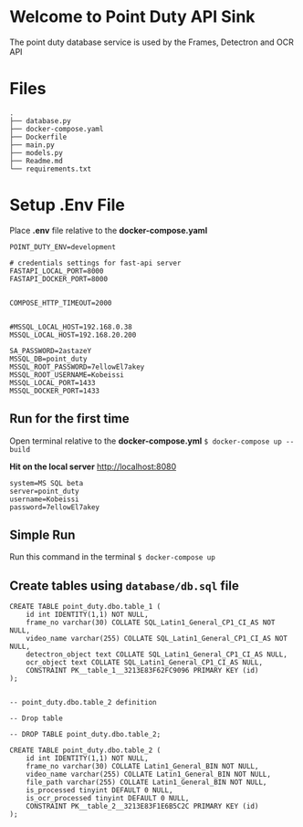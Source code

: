 ﻿# Welcome to Point Duty API Sink

The point duty database service is used by the Frames, Detectron and OCR API

# Files
    .
    ├── database.py
    ├── docker-compose.yaml
    ├── Dockerfile
    ├── main.py
    ├── models.py
    ├── Readme.md
    └── requirements.txt

# Setup .Env File

Place **.env** file relative to the **docker-compose.yaml**

    POINT_DUTY_ENV=development

    # credentials settings for fast-api server
    FASTAPI_LOCAL_PORT=8000
    FASTAPI_DOCKER_PORT=8000


    COMPOSE_HTTP_TIMEOUT=2000


    #MSSQL_LOCAL_HOST=192.168.0.38
    MSSQL_LOCAL_HOST=192.168.20.200

    SA_PASSWORD=2astazeY
    MSSQL_DB=point_duty
    MSSQL_ROOT_PASSWORD=7ellowEl7akey
    MSSQL_ROOT_USERNAME=Kobeissi
    MSSQL_LOCAL_PORT=1433
    MSSQL_DOCKER_PORT=1433


## Run for the first time
Open terminal relative to the **docker-compose.yml**
`$ docker-compose up --build`

**Hit on the local server**
[http://localhost:8080](http://localhost:8080)

    system=MS SQL beta
    server=point_duty
    username=Kobeissi
    password=7ellowEl7akey

## Simple Run
Run this command in the terminal
`$ docker-compose up`

## Create tables using `database/db.sql` file

    CREATE TABLE point_duty.dbo.table_1 (
        id int IDENTITY(1,1) NOT NULL,
        frame_no varchar(30) COLLATE SQL_Latin1_General_CP1_CI_AS NOT NULL,
        video_name varchar(255) COLLATE SQL_Latin1_General_CP1_CI_AS NOT NULL,
        detectron_object text COLLATE SQL_Latin1_General_CP1_CI_AS NULL,
        ocr_object text COLLATE SQL_Latin1_General_CP1_CI_AS NULL,
        CONSTRAINT PK__table_1__3213E83F62FC9096 PRIMARY KEY (id)
    );


    -- point_duty.dbo.table_2 definition

    -- Drop table

    -- DROP TABLE point_duty.dbo.table_2;

    CREATE TABLE point_duty.dbo.table_2 (
        id int IDENTITY(1,1) NOT NULL,
        frame_no varchar(30) COLLATE Latin1_General_BIN NOT NULL,
        video_name varchar(255) COLLATE Latin1_General_BIN NOT NULL,
        file_path varchar(255) COLLATE Latin1_General_BIN NOT NULL,
        is_processed tinyint DEFAULT 0 NULL,
        is_ocr_processed tinyint DEFAULT 0 NULL,
        CONSTRAINT PK__table_2__3213E83F1E6B5C2C PRIMARY KEY (id)
    );